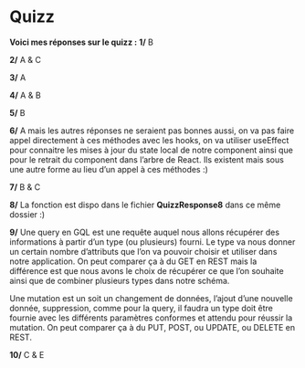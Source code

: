 # Quizz 
**Voici mes réponses sur le quizz :**
**1/** B

**2/** A & C

**3/** A

**4/** A & B

**5/** B

**6/** A mais les autres réponses ne seraient pas bonnes aussi, on va pas faire appel directement à ces méthodes avec les hooks, on va utiliser useEffect pour connaitre les mises à jour du state local de notre component ainsi que pour le retrait du component dans l’arbre de React. Ils existent mais sous une autre forme au lieu d’un appel à ces méthodes :)

**7/** B & C

**8/** La fonction est dispo dans le fichier **QuizzResponse8** dans ce même dossier :)

**9/** Une query en GQL est une requête auquel nous allons récupérer des informations à partir d’un type (ou plusieurs) fourni. Le type va nous donner un certain nombre d’attributs que l’on va pouvoir choisir et utiliser dans notre application. On peut comparer ça à du GET en REST mais la différence est que nous avons le choix de récupérer ce que l’on souhaite ainsi que de combiner plusieurs types dans notre schéma.

Une mutation est un soit un changement de données, l’ajout d’une nouvelle donnée, suppression, comme pour la query, il faudra un type doit être fournie avec les différents paramètres conformes et attendu pour réussir la mutation. On peut comparer ça à du PUT, POST, ou UPDATE, ou DELETE en REST.

**10/** C & E